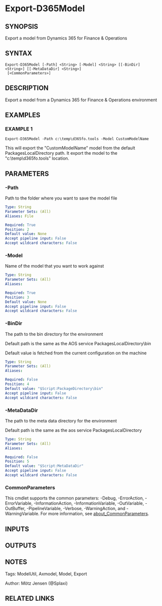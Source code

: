 ﻿---
external help file: d365fo.tools-help.xml
Module Name: d365fo.tools
online version:
schema: 2.0.0
---

# Export-D365Model

## SYNOPSIS
Export a model from Dynamics 365 for Finance & Operations

## SYNTAX

```
Export-D365Model [-Path] <String> [-Model] <String> [[-BinDir] <String>] [[-MetaDataDir] <String>]
 [<CommonParameters>]
```

## DESCRIPTION
Export a model from a Dynamics 365 for Finance & Operations environment

## EXAMPLES

### EXAMPLE 1
```
Export-D365Model -Path c:\temp\d365fo.tools -Model CustomModelName
```

This will export the "CustomModelName" model from the default PackagesLocalDirectory path.
It export the model to the "c:\temp\d365fo.tools" location.

## PARAMETERS

### -Path
Path to the folder where you want to save the model file

```yaml
Type: String
Parameter Sets: (All)
Aliases: File

Required: True
Position: 2
Default value: None
Accept pipeline input: False
Accept wildcard characters: False
```

### -Model
Name of the model that you want to work against

```yaml
Type: String
Parameter Sets: (All)
Aliases:

Required: True
Position: 3
Default value: None
Accept pipeline input: False
Accept wildcard characters: False
```

### -BinDir
The path to the bin directory for the environment

Default path is the same as the AOS service PackagesLocalDirectory\bin

Default value is fetched from the current configuration on the machine

```yaml
Type: String
Parameter Sets: (All)
Aliases:

Required: False
Position: 4
Default value: "$Script:PackageDirectory\bin"
Accept pipeline input: False
Accept wildcard characters: False
```

### -MetaDataDir
The path to the meta data directory for the environment

Default path is the same as the aos service PackagesLocalDirectory

```yaml
Type: String
Parameter Sets: (All)
Aliases:

Required: False
Position: 5
Default value: "$Script:MetaDataDir"
Accept pipeline input: False
Accept wildcard characters: False
```

### CommonParameters
This cmdlet supports the common parameters: -Debug, -ErrorAction, -ErrorVariable, -InformationAction, -InformationVariable, -OutVariable, -OutBuffer, -PipelineVariable, -Verbose, -WarningAction, and -WarningVariable. For more information, see [about_CommonParameters](http://go.microsoft.com/fwlink/?LinkID=113216).

## INPUTS

## OUTPUTS

## NOTES
Tags: ModelUtil, Axmodel, Model, Export

Author: Mötz Jensen (@Splaxi)

## RELATED LINKS
